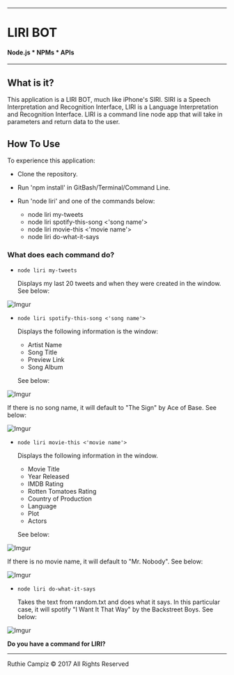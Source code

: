 -----------------------------------------
# LIRI BOT

#### Node.js * NPMs * APIs


-----------------------------------------


## What is it?

This application is a LIRI BOT, much like iPhone's SIRI. SIRI is a Speech Interpretation and Recognition Interface, LIRI is a Language Interpretation and Recognition Interface. LIRI is a command line node app that will take in parameters and return data to the user.

## How To Use

To experience this application:

- Clone the repository.
- Run 'npm install' in GitBash/Terminal/Command Line.
- Run 'node liri' and one of the commands below:
	
	* node liri my-tweets
	* node liri spotify-this-song <'song name'>
	* node liri movie-this <'movie name'>
	* node liri do-what-it-says

### What does each command do?

* `node liri my-tweets`

  Displays my last 20 tweets and when they were created in the window. See below:

![Imgur](https://i.imgur.com/cDktwOM.png)

* `node liri spotify-this-song <'song name'>`

  Displays the following information is the window:

  	* Artist Name
  	* Song Title
  	* Preview Link
  	* Song Album

  See below:

 ![Imgur](https://i.imgur.com/ogx5aZE.png)

  If there is no song name, it will default to "The Sign" by Ace of Base. See below:

![Imgur](https://i.imgur.com/ZEtXmae.png)

* `node liri movie-this <'movie name'>`

  Displays the following information in the window.

	* Movie Title
	* Year Released
	* IMDB Rating
	* Rotten Tomatoes Rating
	* Country of Production
	* Language
	* Plot
	* Actors   

  See below:

![Imgur](https://i.imgur.com/ZzhhQUj.png)

  If there is no movie name, it will default to "Mr. Nobody". See below:

![Imgur](https://i.imgur.com/lCbwXpg.png)

* `node liri do-what-it-says`

  Takes the text from random.txt and does what it says. In this particular case, it will spotify "I Want It That Way" by the Backstreet Boys. See below:

![Imgur](https://i.imgur.com/pwRRayL.png)

**Do you have a command for LIRI?**

- - -

Ruthie Campiz © 2017 All Rights Reserved